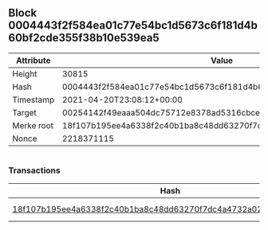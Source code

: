 ## Block 0004443f2f584ea01c77e54bc1d5673c6f181d4b60bf2cde355f38b10e539ea5

Attribute | Value
--- | ---
Height | 30815
Hash | 0004443f2f584ea01c77e54bc1d5673c6f181d4b60bf2cde355f38b10e539ea5
Timestamp | 2021-04-20T23:08:12+00:00
Target | 00254142f49eaaa504dc75712e8378ad5316cbcead634704b3734b6271167cc4
Merke root | 18f107b195ee4a6338f2c40b1ba8c48dd63270f7dc4a4732a027249443c3450a
Nonce | 2218371115

```

```

### Transactions

Hash | Amount
--- | ---
[18f107b195ee4a6338f2c40b1ba8c48dd63270f7dc4a4732a027249443c3450a](18f107b195ee4a6338f2c40b1ba8c48dd63270f7dc4a4732a027249443c3450a.md) | 10.00000000 SKEPTI 

